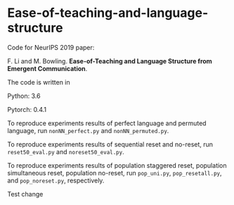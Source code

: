 # Ease-of-teaching-and-language-structure
Code for NeurIPS 2019 paper: 

F. Li and M. Bowling. **Ease-of-Teaching and Language Structure from Emergent Communication**. 

The code is written in 

Python: 3.6

Pytorch: 0.4.1

To reproduce experiments results of perfect language and permuted language, run `nonNN_perfect.py` and `nonNN_permuted.py`.

To reproduce experiments results of sequential reset and no-reset, run `reset50_eval.py` and `noreset50_eval.py`.

To reproduce experiments results of population staggered reset, population simultaneous reset, population no-reset, run `pop_uni.py`, `pop_resetall.py`, and `pop_noreset.py`, respectively.

Test change